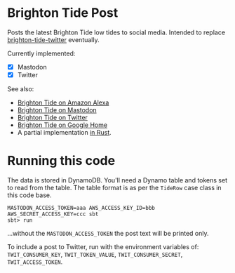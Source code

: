 # Brighton Tide Post

Posts the latest Brighton Tide low tides to social media. Intended to replace [brighton-tide-twitter](https://github.com/d6y/brightontide) eventually.

Currently implemented: 

- [x] Mastodon
- [x] Twitter

See also:

- [Brighton Tide on Amazon Alexa](https://www.amazon.co.uk/dp/B078KLX513)
- [Brighton Tide on Mastodon](https://mastodon.social/web/accounts/482847)
- [Brighton Tide on Twitter](https://twitter.com/brightontide)
- [Brighton Tide on Google Home](https://assistant.google.com/services/a/uid/000000139c4246a6?hl=en-GB)
- A partial implementation [in Rust](https://gitlab.com/d6y/brightontide-post).

# Running this code

The data is stored in DynamoDB. You'll need a Dynamo table and tokens set to read from the table.
The table format is as per the `TideRow` case class in this code base.


```
MASTODON_ACCESS_TOKEN=aaa AWS_ACCESS_KEY_ID=bbb AWS_SECRET_ACCESS_KEY=ccc sbt
sbt> run
```

...without the `MASTODON_ACCESS_TOKEN` the post text will be printed only.

To include a post to Twitter, run with the environment variables of:
`TWIT_CONSUMER_KEY`, `TWIT_TOKEN_VALUE`, `TWIT_CONSUMER_SECRET`, `TWIT_ACCESS_TOKEN`.
